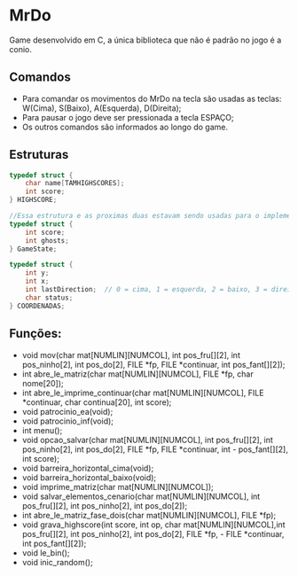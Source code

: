 # MrDo
Game desenvolvido em C, a única biblioteca que não é padrão no jogo é a conio.

## Comandos
- Para comandar os movimentos do MrDo na tecla são usadas as teclas: W(Cima), S(Baixo), A(Esquerda), D(Direita);
- Para pausar o jogo deve ser pressionada a tecla ESPAÇO;
- Os outros comandos são informados ao longo do game.

## Estruturas
```c
typedef struct {
    char name[TAMHIGHSCORES];
    int score;
} HIGHSCORE;

```

```c
//Essa estrutura e as proximas duas estavam sendo usadas para o implemento dos fantasmas, mas tiveram pequenos bugs na hora de rodar o codigo
typedef struct {
    int score;
    int ghosts;
} GameState;
```

```c
typedef struct {
    int y;
    int x;
    int lastDirection;  // 0 = cima, 1 = esquerda, 2 = baixo, 3 = direita
    char status;
} COORDENADAS;
```

## Funções:
- void mov(char mat[NUMLIN][NUMCOL], int pos_fru[][2], int pos_ninho[2], int pos_do[2], FILE *fp, FILE *continuar, int pos_fant[][2]);
- int abre_le_matriz(char mat[NUMLIN][NUMCOL], FILE *fp, char nome[20]);
- int abre_le_imprime_continuar(char mat[NUMLIN][NUMCOL], FILE *continuar, char continua[20], int score);
- void patrocinio_ea(void);
- void patrocinio_inf(void);
- int menu();
- void opcao_salvar(char mat[NUMLIN][NUMCOL], int pos_fru[][2], int pos_ninho[2], int pos_do[2], FILE *fp, FILE *continuar, int - pos_fant[][2], int score);
- void barreira_horizontal_cima(void);
- void barreira_horizontal_baixo(void);
- void imprime_matriz(char mat[NUMLIN][NUMCOL]);
- void salvar_elementos_cenario(char mat[NUMLIN][NUMCOL], int pos_fru[][2], int pos_ninho[2], int pos_do[2]);
- int abre_le_matriz_fase_dois(char mat[NUMLIN][NUMCOL], FILE *fp);
- void grava_highscore(int score, int op, char mat[NUMLIN][NUMCOL],int pos_fru[][2], int pos_ninho[2], int pos_do[2], FILE *fp, - FILE *continuar, int pos_fant[][2]);
- void le_bin();
- void inic_random();
